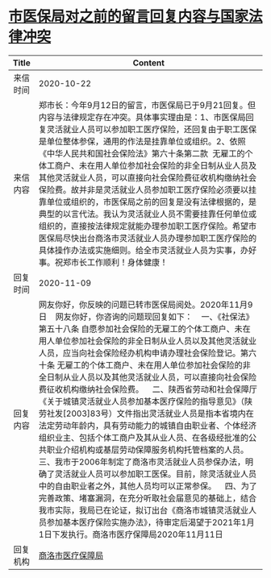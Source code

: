 # <a href="http://www.shangluo.gov.cn/zmhd/ldxxxx.jsp?urltype=leadermail.LeaderMailContentUrl&wbtreeid=1112&leadermailid=6554">市医保局对之前的留言回复内容与国家法律冲突</a>
|Title|Content|
|:---:|---|
|来信时间|2020-10-22|
|来信内容|郑市长：今年9月12日的留言，市医保局已于9月21回复。但内容与法律规定存在冲突。具体事实理由是：1、市医保局回复灵活就业人员可以参加职工医疗保险，还回复由于职工医保是单位整体参保，通用的作法是挂靠单位或组织。2、依照《中华人民共和国社会保险法》第六十条第二款  无雇工的个体工商户、未在用人单位参加社会保险的非全日制从业人员及其他灵活就业人员，可以直接向社会保险费征收机构缴纳社会保险费。故并非是灵活就业人员参加职工医疗保险必须要以挂靠单位或组织的，市医保局之前的回复是没有法律根据的，是典型的以言代法。我认为灵活就业人员不需要挂靠任何单位或组织的，直接按法律规定就能办理参加职工医疗保险。希望市医保局尽快出台商洛市灵活就业人员办理参加职工医疗保险的具体操作办法或实施细则。给全市灵活就业人员为实事，办好事。祝郑市长工作顺利！身体健康！|
|回复时间|2020-11-09|
|回复内容|网友你好，你反映的问题已转市医保局阅处。2020年11月9日    网友你好，你咨询的问题现回复如下：    一、《社保法》第五十八条 自愿参加社会保险的无雇工的个体工商户、未在用人单位参加社会保险的非全日制从业人员以及其他灵活就业人员，应当向社会保险经办机构申请办理社会保险登记。第六十条 无雇工的个体工商户、未在用人单位参加社会保险的非全日制从业人员以及其他灵活就业人员，可以直接向社会保险费征收机构缴纳社会保险费。    二、陕西省劳动和社会保障厅《关于城镇灵活就业人员参加基本医疗保险的指导意见》（陕劳社发[2003]83号）文件指出灵活就业人员是指本省境内在法定劳动年龄内，具有劳动能力的城镇自由职业者、个体经济组织业主、包括个体工商户及其从业人员、在各级经批准的公共职业介绍机构或基层劳动保障服务机构托管档案的人员。    三、我市于2006年制定了商洛市灵活就业人员参保办法，明确了灵活就业人员可以参加职工医保。目前，除灵活就业人员中的自由职业者之外，其他人员均可以正常参保。    四、为了完善政策、堵塞漏洞，在充分听取社会届意见的基础上，结合我市实际，我局已在论证，拟订出台《商洛市城镇灵活就业人员参加基本医疗保险实施办法》，待审定后渴望于2021年1月1日下发执行。商洛市医疗保障局2020年11月11日|
|回复机构|<a href="../../categories/agencies/商洛市医疗保障局.md">商洛市医疗保障局</a>|
